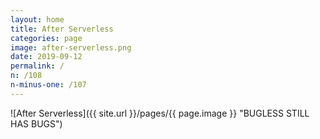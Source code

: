 ```yaml
---
layout: home
title: After Serverless
categories: page
image: after-serverless.png
date: 2019-09-12
permalink: /
n: /108
n-minus-one: /107
---
```


![After Serverless]({{ site.url }}/pages/{{ page.image }} "BUGLESS STILL HAS BUGS")
